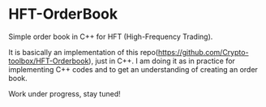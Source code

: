 # HFT-OrderBook
Simple order book in C++ for HFT (High-Frequency Trading).

It is basically an implementation of this repo(https://github.com/Crypto-toolbox/HFT-Orderbook), just in C++. I am doing it as in practice for implementing C++ codes and to get an understanding of creating an order book.

Work under progress, stay tuned!
